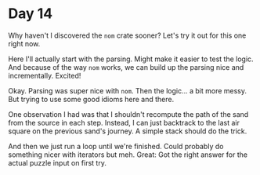 # Day 14
Why haven't I discovered the `nom` crate sooner? Let's try it out for this one right now.

Here I'll actually start with the parsing. Might make it easier to test the logic. And 
because of the way `nom` works, we can build up the parsing nice and incrementally. Excited!

Okay. Parsing was super nice with `nom`. Then the logic... a bit more messy. But trying to use 
some good idioms here and there.

One observation I had was that I shouldn't recompute the path of the sand from the source in each step. 
Instead, I can just backtrack to the last air square on the previous sand's journey. A simple stack should 
do the trick.

And then we just run a loop until we're finished. Could probably do something nicer with iterators but meh.
Great: Got the right answer for the actual puzzle input on first try.

